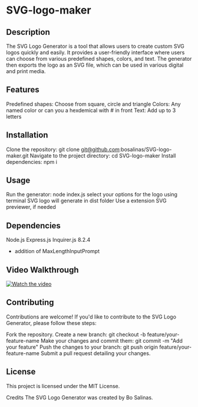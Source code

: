 # SVG-logo-maker

## Description
The SVG Logo Generator is a tool that allows users to create custom SVG logos quickly and easily. It provides a user-friendly interface where users can choose from various predefined shapes, colors, and text. The generator then exports the logo as an SVG file, which can be used in various digital and print media.

## Features
Predefined shapes: Choose from square, circle and triangle
Colors: Any named color or can you a hexdemical with # in front
Text: Add up to 3 letters

## Installation
Clone the repository: git clone git@github.com:bosalinas/SVG-logo-maker.git
Navigate to the project directory: cd SVG-logo-maker
Install dependencies: npm i

## Usage
Run the generator: node index.js
select your options for the logo using terminal
SVG logo will generate in dist folder
Use a extension SVG previewer, if needed

## Dependencies
Node.js
Express.js
Inquirer.js 8.2.4
- addition of MaxLengthInputPrompt

## Video Walkthrough
[![Watch the video](https://img.youtube.com/vi/UqJDJzOdQes/hqdefault.jpg)](https://youtu.be/UqJDJzOdQes)

## Contributing
Contributions are welcome! If you'd like to contribute to the SVG Logo Generator, please follow these steps:

Fork the repository.
Create a new branch: git checkout -b feature/your-feature-name
Make your changes and commit them: git commit -m "Add your feature"
Push the changes to your branch: git push origin feature/your-feature-name
Submit a pull request detailing your changes.
## License
This project is licensed under the MIT License.

Credits
The SVG Logo Generator was created by Bo Salinas.